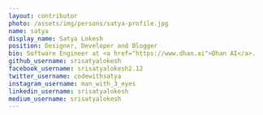 ```yaml
---
layout: contributor
photo: /assets/img/persons/satya-profile.jpg
name: satya
display_name: Satya Lokesh
position: Designer, Developer and Blogger
bio: Software Engineer at <a href="https://www.dhan.ai">Dhan AI</a>.
github_username: srisatyalokesh
facebook_username: srisatyalokesh2.12
twitter_username: codewithsatya
instagram_username: man_with_3_eyes
linkedin_username: srisatyalokesh
medium_username: srisatyalokesh
---
```

